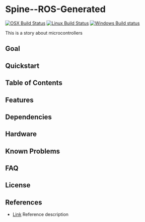 # Spine--ROS-Generated
[![OSX Build Status](https://github.com/autonomousrobotshq/Spine--ROS-Generated/workflows/macos/badge.svg)](https://github.com/autonomousrobotshq/Spine--ROS-Generated/actions?workflow=macos)
[![Linux Build Status](https://github.com/autonomousrobotshq/Spine--ROS-Generated/workflows/linux/badge.svg)](https://github.com/autonomousrobotshq/Spine--ROS-Generated/actions?workflow=linux)
[![Windows Build status](https://github.com/autonomousrobotshq/Spine--ROS-Generated/workflows/windows/badge.svg)](https://github.com/autonomousrobotshq/Spine--ROS-Generated/actions?workflow=windows)

This is a story about microcontrollers

## Goal

## Quickstart

## Table of Contents

## Features

## Dependencies

## Hardware

## Known Problems

## FAQ

## License

## References

* [Link](link) Reference description
